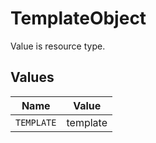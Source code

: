 # TemplateObject

Value is resource type.


## Values

| Name       | Value      |
| ---------- | ---------- |
| `TEMPLATE` | template   |
